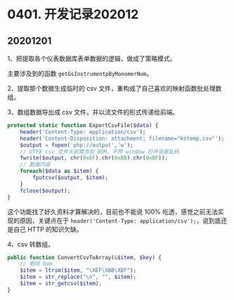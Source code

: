 # 0401. 开发记录202012

## 20201201

1、把提取各个仪表数据库表单数据的逻辑，做成了策略模式。

主要涉及到的函数 `getGsInstrumentpByMonomerNum`。

2、提取那个数据生成临时的 csv 文件，重构成了自己喜欢的映射函数批处理数组。

3、数组数据导出成 csv 文件，并以流文件的形式传递给前端。

```php
protected static function ExportCsvFile($data) {
    header('Content-Type: application/csv');
    header('Content-Disposition: attachment; filename="kstemp.csv"');
    $output = fopen('php://output','w');
    // UTF8 csv 文件头前需添加 BOM，不然 window 打开会是乱码
    fwrite($output, chr(0xEF).chr(0xBB).chr(0xBF));
    // 数据内容
    foreach($data as $item) {
        fputcsv($output, $item);
    }
    fclose($output);
}
```

这个功能找了好久资料才算解决的，目前也不能说 100% 吃透，感觉之前无法实现的原因，关键点在于 `header('Content-Type: application/csv');`，说到底还是自己 HTTP 的知识欠缺。

4、csv 转数组。

```php
public function ConvertCsvToArray(&$item, $key) {
    // 剔除 bom
    $item = ltrim($item, "\XEF\XBB\XBF");
    $item = str_replace("\n", "", $item);
    $item = str_getcsv($item);
}
```

